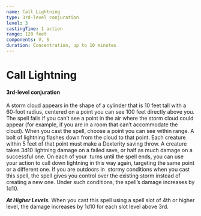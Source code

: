 ```yaml
---
name: Call Lightning
type: 3rd-level conjuration
level: 3
castingTime: 1 action
range: 120 feet
components: V, S
duration: Concentration, up to 10 minutes
---
```


# Call Lightning

#### 3rd-level conjuration

A storm cloud appears in the shape of a cylinder that is 10 feet tall with a 60-foot radius, centered on a point you can see 100 feet directly above you. The spell fails if you can’t see a point in the air where the storm cloud could appear (for example, if you are in a room that can’t accommodate the cloud). When you cast the spell, choose a point you can see within range. A bolt of lightning flashes down from the cloud to that point. Each creature within 5 feet of that point must make a Dexterity saving throw. A creature takes 3d10 lightning damage on a failed save, or half as much damage on a successful one. On each of your  turns until the spell ends, you can use your action to call down lightning in this way again, targeting the same point or a different one. If you are outdoors in  stormy conditions when you cast this spell, the spell gives you control over the existing storm instead of creating a new one. Under such conditions, the spell’s damage increases by 1d10.

_**At Higher Levels.**_ When you cast this spell using a spell slot of 4th or higher level, the damage increases by 1d10 for each slot level above 3rd.
